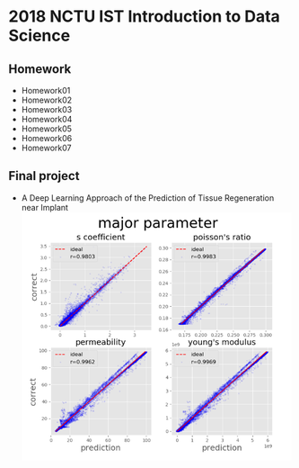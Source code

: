 # 2018 NCTU IST Introduction to Data Science

## Homework
* Homework01
* Homework02
* Homework03
* Homework04
* Homework05
* Homework06
* Homework07
## Final project
* A Deep Learning Approach of the Prediction of Tissue Regeneration near Implant
![performance of network](https://github.com/acctouhou/Introduction-to-Data-Science/blob/master/Final%20project/scatterplot.PNG)


